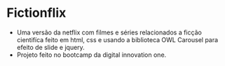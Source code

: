 # Fictionflix
 - Uma versão da netflix com filmes e séries relacionados a ficção cientifíca feito em html, css e usando a biblioteca OWL Carousel para efeito de slide e jquery.
 - Projeto feito no bootcamp da digital innovation one.
